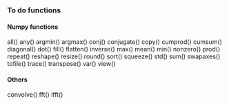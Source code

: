 
### To do functions

#### Numpy functions
all()
any()
argmin()
argmax()
conj()
conjugate()
copy()
cumprod()
cumsum()
diagonal()
dot()
fill()
flatten()
inverse()
max()
mean()
min()
nonzero()
prod()
repeat()
reshape()
resize()
round()
sort()
squeeze()
std()
sum()
swapaxes()
tofile()
trace()
transpose()
var()
view()

#### Others
convolve()
fft()
ifft()
